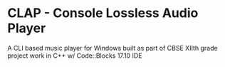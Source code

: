 # CLAP - Console Lossless Audio Player
A CLI based music player for Windows built as part of CBSE XIIth grade project work in C++ w/ Code::Blocks 17.10 IDE
